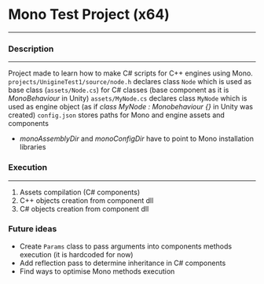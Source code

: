 # Mono Test Project (x64)
***

### Description
___
Project made to learn how to make C# scripts for C++ engines using Mono.
`projects/UnigineTest1/source/node.h` declares class `Node` which is used as base class (`assets/Node.cs`) for C# classes (base component as it is _MonoBehaviour_ in Unity)
`assets/MyNode.cs` declares class `MyNode` which is used as engine object (as if _class MyNode : Monobehaviour {}_ in Unity was created)
`config.json` stores paths for Mono and engine assets and components
- _monoAssemblyDir_ and _monoConfigDir_ have to point to Mono installation libraries

### Execution
___
1. Assets compilation (C# components)
2. C++ objects creation from component dll
3. C# objects creation from component dll

### Future ideas
- Create `Params` class to pass arguments into components methods execution (it is hardcoded for now)
- Add reflection pass to determine inheritance in C# components
- Find ways to optimise Mono methods execution